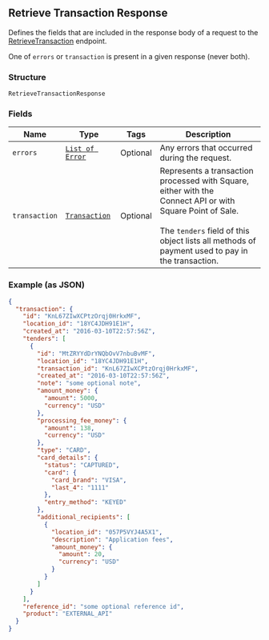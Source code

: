 ## Retrieve Transaction Response

Defines the fields that are included in the response body of
a request to the [RetrieveTransaction](#endpont-retrievetransaction) endpoint.

One of `errors` or `transaction` is present in a given response (never both).

### Structure

`RetrieveTransactionResponse`

### Fields

| Name | Type | Tags | Description |
|  --- | --- | --- | --- |
| `errors` | [`List of Error`](/doc/models/error.md) | Optional | Any errors that occurred during the request. |
| `transaction` | [`Transaction`](/doc/models/transaction.md) | Optional | Represents a transaction processed with Square, either with the<br>Connect API or with Square Point of Sale.<br><br>The `tenders` field of this object lists all methods of payment used to pay in<br>the transaction. |

### Example (as JSON)

```json
{
  "transaction": {
    "id": "KnL67ZIwXCPtzOrqj0HrkxMF",
    "location_id": "18YC4JDH91E1H",
    "created_at": "2016-03-10T22:57:56Z",
    "tenders": [
      {
        "id": "MtZRYYdDrYNQbOvV7nbuBvMF",
        "location_id": "18YC4JDH91E1H",
        "transaction_id": "KnL67ZIwXCPtzOrqj0HrkxMF",
        "created_at": "2016-03-10T22:57:56Z",
        "note": "some optional note",
        "amount_money": {
          "amount": 5000,
          "currency": "USD"
        },
        "processing_fee_money": {
          "amount": 138,
          "currency": "USD"
        },
        "type": "CARD",
        "card_details": {
          "status": "CAPTURED",
          "card": {
            "card_brand": "VISA",
            "last_4": "1111"
          },
          "entry_method": "KEYED"
        },
        "additional_recipients": [
          {
            "location_id": "057P5VYJ4A5X1",
            "description": "Application fees",
            "amount_money": {
              "amount": 20,
              "currency": "USD"
            }
          }
        ]
      }
    ],
    "reference_id": "some optional reference id",
    "product": "EXTERNAL_API"
  }
}
```

